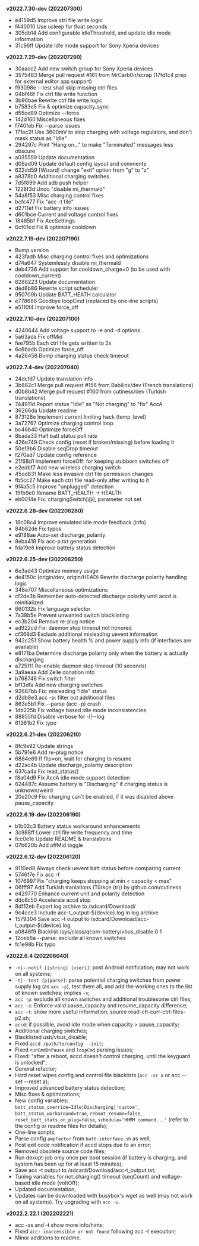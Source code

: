 **v2022.7.30-dev (202207300)**
* e4159d5 Improve ctrl file write logic
* f440010 Use usleep for float seconds
* 305db14 Add configurable idleThreshold, and update idle mode information
* 31c96ff Update Idle mode support for Sony Xperia devices

**v2022.7.29-dev (202207290)**
* 30aacc2 Add new switch group for Sony Xperia devices
* 3575483 Merge pull request #161 from MrCarb0n/scrap (17fd1c4 prep for external editor app support)
* f93098e --test shall skip missing ctrl files
* 04bf46f Fix ctrl file write function
* 3b96bae Rewrite ctrl file write logic
* b7583e5 Fix & optimize capacity_sync
* d55cd89 Optimize --force
* 142d160 Miscellaneous fixes
* f740feb Fix --parse issues
* 171ec2f Use 3600mV to stop charging with voltage regulators, and don't mask status as "Idle"
* 294297c Print "Hang on..." to make "Terminated" messages less obscure
* a035559 Update documentation
* d08ad09 Update default config layout and comments
* 622dd59 [Wizard] change "exit" option from "g" to "z"
* a8378b0 Additional charging switches
* 7d5f899 Add adb push helper
* 1228f3d Undo "disable mi_thermald"
* 54a8f53 Misc charging control fixes
* bcfc477 Fix "acc -t file"
* d2711ef Fix battery info issues
* d601bce Current and voltage control fixes
* 18485bf Fix AccSettings
* 6cf01cd Fix & optimize cooldown

**v2022.7.19-dev (202207190)**
* Bump version
* 423fadb Misc charging control fixes and optimizations
* d74a647 Systemlessly disable mi_thermald
* deb4736 Add support for cooldown_charge=0 (to be used with cooldown_current)
* 6286223 Update documentation
* ded8b86 Rewrite script scheduler
* 950709b Update BATT_HEATH calculator
* e778686 Goodbye loopCmd (replaced by one-line scripts)
* e5110f4 Improve force_off

**v2022.7.10-dev (202207100)**
* 4240644 Add voltage support to -e and -d options
* 5a63ada Fix offMid
* fee795b Each ctrl file gets written to 2x
* 6c6badb Optimize force_off
* 4a26458 Bump charging status check timeout

**v2022.7.4-dev (202207040)**
* 24dcfd7 Update translation info
* 3b882c1 Merge pull request #156 from Babilinx/dev (French translations)
* d0b8b42 Merge pull request #160 from cutiness/dev (Turkish translations)
* 744911d Report status "Idle" as "Not charging" to "fix" AccA
* 36266da Update readme
* 873128e Implement current limiting hack (temp_level)
* 3a72767 Optimize charging control loop
* bc46b40 Optimize forceOff
* 8bada33 Half batt status poll rate
* 426e749 Check config (reset if broken/missing) before loading it
* 50e19b6 Disable seqDrop timeout
* f270ad7 Update config reference
* 21f68d1 Implement forceOff: for keeping stubborn switches off
* e2edbf7 Add new wireless charging switch
* 45cd831 Make less invasive ctrl file permission changes
* fb5cc27 Make each ctrl file read-only after writing to it
* 9f4a5c5 Improve "unplugged" detection
* 19fb9e0 Rename BATT_HEALTH -> HEALTH
* eb0014e Fix: chargingSwitch[@], parameter not set

**v2022.6.28-dev (202206280)**
* 18c08c4 Improve emulated idle mode feedback (info)
* 84b82de Fix typos
* e9188ae Auto-set discharge_polarity
* 8eba418 Fix acc-p.txt generation
* fda19e8 Improve battery status detection

**v2022.6.25-dev (202206250)**
* 6e3ad43 Optimize memory usage
* de4150c (origin/dev, origin/HEAD) Rewrite discharge polarity handling logic
* 348e707 Miscellaneous optimizations
* cf2de3b Remember auto-detected discharge polarity until accd is reinitialized
* 660132b Fix language selector
* 7a38b5e Prevent unwanted switch blacklisting
* ec3b204 Remove re-plug notice
* ad922cd Fix: daemon stop timeout not honored
* cf368d3 Exclude additional misleading uevent information
* 942c251 Show battery health % and power supply info (if interfaces are available)
* e8171ba Determine discharge polarity only when the battery is actually discharging
* a725111 Re-enable daemon stop timeout (10 seconds)
* 3a9aeaa Add Zelle donation info
* b768746 Fix switch filter
* bf13dfa Add new charging switches
* 92687bb Fix: misleading "Idle" status
* d2db8e3 acc -p: filter out additional files
* 863e5b1 Fix --parse (acc -p) crash
* 1db225b Fix voltage based idle mode inconsistencies
* 88855fd Disable verbose for -l|--log
* 61961b2 Fix typo

**v2022.6.21-dev (202206210)**
* 8fc9e92 Update strings
* 5b791e6 Add re-plug notice
* 6884e69 If flip=on, wait for charging to resume
* d22ac4b Update discharge_polarity description
* 637ca4a Fix read_status()
* f8a04d9 Fix AccA idle mode support detection
* 624487c Assume battery is "Discharging" if charging status is unknown/weird
* 20e20c9 Fix: charging can't be enabled, if it was disabled above pause_capacity

**v2022.6.19-dev (202206190)**
* b1b02c3 Battery status workaround enhancements
* 3c988ff Lower ctrl file write frequency and time
* fcc0e1e Update README & translations
* 07b620b Add offMid toggle

**v2022.6.12-dev (202206120)**
- 9110ed8 Always check uevent batt status before comparing current
- 5746f7e Fix acc -f
- 1076997 Fix "charging keeps stopping at min < capacity < max"
- 06fff97 Add Turkish tranlations (Türkçe (tr)) by github.com/cutiness
- e429770 Enhance current unit and polarity detection
- ddc8c50 Accelerate accd stop
- 8df12eb Export log archive to /sdcard/Download/
- 9c4cce3 Include acc-t_output-${device}.log in log archive
- 1579304 Save acc -t output to /sdcard/Download/acc-t_output-${device}.log
- a0846f9 Blacklist /sys/class/qcom-battery/vbus_disable 0 1
- 12ceb6a --parse: exclude all known switches
- fc1e98b Fix typo

**v2022.6.4 (202206040)**
- `-n|--notif [[string] [user]]`: post Android notification; may not work on all systems;
- `-t|--test [p|parse]`: parse potential charging switches from power supply log (as `acc -p`), test them all, and add the working ones to the list of known switches; implies `-x`;
- `acc -p`: exclude all known switches and additional troublesome ctrl files;
- `acc -s`: Enforce valid pause_capacity and resume_capacity difference;
- `acc -t`: show more useful information; source read-ch-curr-ctrl-files-p2.sh;
- `accd`: if possible, avoid idle mode when capacity > pause_capacity;
- Additional charging switches;
- Blacklisted usb/vbus_disable;
- Fixed `accd /path/to/config --init`;
- Fixed `runCmdOnPause` and `loopCmd` parsing issues;
- Fixed: "after a reboot, accd doesn't control charging, until the keyguard is unlocked";
- General refactor;
- Hard reset wipes config and control file blacklists (`acc -sr a` or acc --set --reset a);
- Improved advanced battery status detection;
- Misc fixes & optimizations;
- New config variables: `batt_status_override=Idle|Discharging|'custom'`, `batt_status_workaround=true`, `reboot_resume=false`, `reset_batt_stats_on_plug=false`, `schedule='HHMM command...'` (refer to the config or readme files for details);
- One-line scripts;
- Parse config `ampFactor` from `batt-interface.sh` as well;
- Post exit code notification if accd stops due to an error;
- Removed obsolete source code files;
- Run dexopt-job only once per boot session (if battery is charging, and system has been up for at least 15 minutes);
- Save acc -t output to /sdcard/Download/acc-t_output.txt;
- Tuning variables for not_charging() timeout (seqCount) and voltage-based idle mode (voltOff);
- Updated documentation;
- Updates can be downloaded with busybox's wget as well (may not work on all systems). Try upgrading with `acc -u`.

**v2022.2.22.1 (202202221)**
- acc -ss and -t show more info/hints;
- Fixed `acc: inaccessible or not found` following acc -t execution;
- Minor additions to readme.
